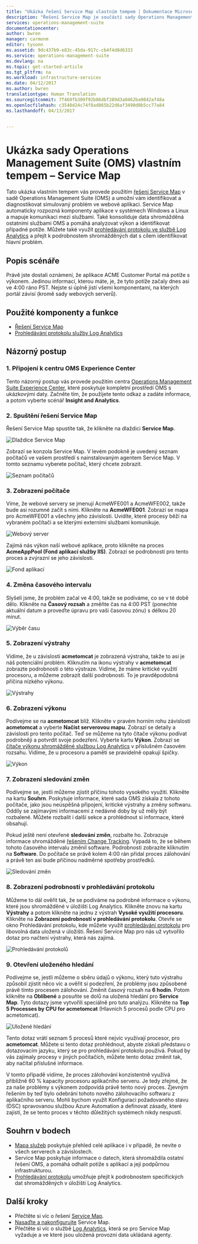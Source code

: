```yaml
---
title: "Ukázka řešení Service Map vlastním tempem | Dokumentace Microsoftu"
description: "Řešení Service Map je součástí sady Operations Management Suite (OMS). Automaticky zjišťuje komponenty aplikací v systémech Windows a Linux a mapuje komunikace mezi těmito službami.  Tato ukázka vlastním tempem vás provede použitím řešení Service Map a umožní vám identifikovat a diagnostikovat simulovaný problém ve webové aplikaci."
services: operations-management-suite
documentationcenter: 
author: bwren
manager: carmonm
editor: tysonn
ms.assetid: 9dc437b9-e83c-45da-917c-cb4f4d8d6333
ms.service: operations-management-suite
ms.devlang: na
ms.topic: get-started-article
ms.tgt_pltfrm: na
ms.workload: infrastructure-services
ms.date: 04/12/2017
ms.author: bwren
translationtype: Human Translation
ms.sourcegitcommit: 7f469fb309f92b86dbf289d3a0462ba9042af48a
ms.openlocfilehash: c3548d24c74f8ad865b22d6af3490d0b5cc77a84
ms.lasthandoff: 04/13/2017


---
```


# <a name="operations-management-suite-oms-self-paced-demo---service-map"></a>Ukázka sady Operations Management Suite (OMS) vlastním tempem – Service Map
Tato ukázka vlastním tempem vás provede použitím [řešení Service Map](operations-management-suite-service-map.md) v sadě Operations Management Suite (OMS) a umožní vám identifikovat a diagnostikovat simulovaný problém ve webové aplikaci.  Service Map automaticky rozpozná komponenty aplikace v systémech Windows a Linux a mapuje komunikaci mezi službami.  Také konsoliduje data shromážděná ostatními službami OMS a pomáhá analyzovat výkon a identifikovat případné potíže.  Můžete také využít [prohledávání protokolu ve službě Log Analytics](../log-analytics/log-analytics-log-searches.md) a přejít k podrobnostem shromážděných dat s cílem identifikovat hlavní problém.


## <a name="scenario-description"></a>Popis scénáře
Právě jste dostali oznámení, že aplikace ACME Customer Portal má potíže s výkonem.  Jedinou informací, kterou máte, je, že tyto potíže začaly dnes asi ve 4:00 ráno PST.  Nejste si úplně jistí všemi komponentami, na kterých portál závisí (kromě sady webových serverů).  

## <a name="components-and-features-used"></a>Použité komponenty a funkce
- [Řešení Service Map](operations-management-suite-service-map.md)
- [Prohledávání protokolu služby Log Analytics](../log-analytics/log-analytics-log-searches.md)


## <a name="walk-through"></a>Názorný postup

### <a name="1-connect-to-the-oms-experience-center"></a>1. Připojení k centru OMS Experience Center
Tento názorný postup vás provede použitím centra [Operations Management Suite Experience Center](https://experience.mms.microsoft.com/), které poskytuje kompletní prostředí OMS s ukázkovými daty. Začněte tím, že použijete tento odkaz a zadáte informace, a potom vyberte scénář **Insight and Analytics**.


### <a name="2-start-service-map"></a>2. Spuštění řešení Service Map
Řešení Service Map spustíte tak, že klikněte na dlaždici **Service Map**.

![Dlaždice Service Map](media/operations-management-suite-walkthrough-servicemap/tile.png)

Zobrazí se konzola Service Map.  V levém podokně je uvedený seznam počítačů ve vašem prostředí s nainstalovaným agentem Service Map.  V tomto seznamu vyberete počítač, který chcete zobrazit.

![Seznam počítačů](media/operations-management-suite-walkthrough-servicemap/computer-list.png)


### <a name="3-view-computer"></a>3. Zobrazení počítače
Víme, že webové servery se jmenují AcmeWFE001 a AcmeWFE002, takže bude asi rozumné začít s nimi.  Klikněte na **AcmeWFE001**.  Zobrazí se mapa pro AcmeWFE001 a všechny jeho závislosti.  Uvidíte, které procesy běží na vybraném počítači a se kterými externími službami komunikuje.

![Webový server](media/operations-management-suite-walkthrough-servicemap/web-server.png)

Zajímá nás výkon naší webové aplikace, proto klikněte na proces **AcmeAppPool (Fond aplikací služby IIS)**.  Zobrazí se podrobnosti pro tento proces a zvýrazní se jeho závislosti.  

![Fond aplikací](media/operations-management-suite-walkthrough-servicemap/app-pool.png)


### <a name="4-change-time-window"></a>4. Změna časového intervalu

Slyšeli jsme, že problém začal ve 4:00, takže se podíváme, co se v té době dělo. Klikněte na **Časový rozsah** a změňte čas na 4:00 PST (ponechte aktuální datum a proveďte úpravu pro vaši časovou zónu) s délkou 20 minut.

![Výběr času](./media/operations-management-suite-walkthrough-servicemap/time-picker.png)


### <a name="5-view-alert"></a>5. Zobrazení výstrahy

Vidíme, že u závislosti **acmetomcat** je zobrazená výstraha, takže to asi je náš potenciální problém.  Kliknutím na ikonu výstrahy v **acmetomcat** zobrazte podrobnosti o této výstraze.  Vidíme, že máme kritické využití procesoru, a můžeme zobrazit další podrobnosti.  To je pravděpodobná příčina nízkého výkonu. 

![Výstrahy](./media/operations-management-suite-walkthrough-servicemap/alert.png)


### <a name="6-view-performance"></a>6. Zobrazení výkonu

Podívejme se na **acmetomcat** blíž.  Klikněte v pravém horním rohu závislosti **acmetomcat** a vyberte **Načíst serverovou mapu**. Zobrazí se detaily a závislosti pro tento počítač. Teď se můžeme na tyto čítače výkonu podívat podrobněji a potvrdit svoje podezření.  Vyberte kartu **Výkon**. Zobrazí se [čítače výkonu shromážděné službou Log Analytics](../log-analytics/log-analytics-data-sources-performance-counters.md) v příslušném časovém rozsahu.  Vidíme, že u procesoru a paměti se pravidelně opakují špičky.

![Výkon](./media/operations-management-suite-walkthrough-servicemap/performance.png)


### <a name="7-view-change-tracking"></a>7. Zobrazení sledování změn
Podívejme se, jestli můžeme zjistit příčinu tohoto vysokého využití.  Klikněte na kartu **Souhrn**.  Poskytuje informace, které sada OMS získala z tohoto počítače, jako jsou neúspěšná připojení, kritické výstrahy a změny softwaru.  Oddíly se zajímavými informacemi z nedávné doby by už měly být rozbalené. Můžete rozbalit i další sekce a prohlédnout si informace, které obsahují.


Pokud ještě není otevřené **sledování změn**, rozbalte ho.  Zobrazuje informace shromážděné [řešením Change Tracking](../log-analytics/log-analytics-change-tracking.md).  Vypadá to, že se během tohoto časového intervalu změnil software.  Podrobnosti zobrazíte kliknutím na **Software**.  Do počítače se právě kolem 4:00 rán přidal proces zálohování a právě ten asi bude příčinou nadměrné spotřeby prostředků.

![Sledování změn](./media/operations-management-suite-walkthrough-servicemap/change-tracking.png)



### <a name="8-view-details-in-log-search"></a>8. Zobrazení podrobností v prohledávání protokolu
Můžeme to dál ověřit tak, že se podíváme na podrobné informace o výkonu, které jsou shromážděné v úložišti Log Analytics.  Klikněte znovu na kartu **Výstrahy** a potom klikněte na jednu z výstrah **Vysoké využití procesoru**.  Klikněte na **Zobrazení podrobností v prohledávání protokolu**.  Otevře se okno Prohledávání protokolu, kde můžete využít [prohledávání protokolu](../log-analytics/log-analytics-log-searches.md) pro libovolná data uložená v úložišti.  Řešení Service Map pro nás už vytvořilo dotaz pro načtení výstrahy, která nás zajímá.  

![Prohledávání protokolů](./media/operations-management-suite-walkthrough-servicemap/log-search.png)


### <a name="9-open-saved-search"></a>9. Otevření uloženého hledání
Podívejme se, jestli můžeme o sběru údajů o výkonu, který tuto výstrahu způsobil zjistit něco víc a ověřit si podezření, že problémy jsou způsobené právě tímto procesem zálohování.  Změnit časový rozsah na **6 hodin**.  Potom klikněte na **Oblíbené** a posuňte se dolů na uložená hledání pro **Service Map**.  Tyto dotazy jsme vytvořili speciálně pro tuto analýzu.  Klikněte na **Top 5 Processes by CPU for acmetomcat** (Hlavních 5 procesů podle CPU pro acmetomcat).

![Uložené hledání](./media/operations-management-suite-walkthrough-servicemap/saved-search.png)


Tento dotaz vrátí seznam 5 procesů které nejvíc využívají procesor, pro **acmetomcat**.  Můžete si tento dotaz prohlédnout, abyste získali představu o dotazovacím jazyku, který se pro prohledávání protokolu používá.  Pokud by vás zajímaly procesy v jiných počítačích, můžete tento dotaz změnit tak, aby načítal příslušné informace.

V tomto případě vidíme, že proces zálohování konzistentně využívá přibližně 60 % kapacity procesoru aplikačního serveru.  Je tedy zřejmé, že za naše problémy s výkonem zodpovídá právě tento nový proces.  Zjevným řešením by teď bylo odebrání tohoto nového zálohovacího softwaru z aplikačního serveru.  Mohli bychom využít Konfiguraci požadovaného stavu (DSC) spravovanou službou Azure Automation a definovat zásady, které zajistí, že se tento proces v těchto důležitých systémech nikdy nespustí.


## <a name="summary-points"></a>Souhrn v bodech
- [Mapa služeb](operations-management-suite-service-map.md) poskytuje přehled celé aplikace i v případě, že nevíte o všech serverech a závislostech.
- Service Map poskytuje informace o datech, která shromáždila ostatní řešení OMS, a pomáhá odhalit potíže s aplikací a její podpůrnou infrastrukturou.
- [Prohledávání protokolu](../log-analytics/log-analytics-log-searches.md) umožňuje přejít k podrobnostem specifických dat shromážděných v úložišti Log Analytics.    

## <a name="next-steps"></a>Další kroky
- Přečtěte si víc o řešení [Service Map](operations-management-suite-service-map.md).
- [Nasaďte a nakonfigurujte](operations-management-suite-service-map-configure.md) Service Map.
- Přečtěte si víc o službě [Log Analytics](../log-analytics/log-analytics-overview.md), která se pro Service Map vyžaduje a ve které jsou uložená provozní data ukládaná agenty.
